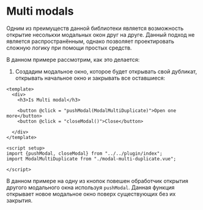 # Multi modals

Одним из преимуществ данной библиотеки является возможность открытие несолькхи модальных окон друг на друге. Данный подход
не является распространённым, однако позволяет проектировать сложную логику при помощи простых средств.

В данном примере рассмотрим, как это делается:

1. Создадим модальное окно, которое будет открывать свой дубликат, открывать начальное окно и закрывать все оставшиеся:
```vue
<template>
  <div>
    <h3>Is Multi modal</h3>

    <button @click = "pushModal(ModalMultiDuplicate)">Open one more</button>
    <button @click = "closeModal()">Close</button>

  </div>
</template>

<script setup>
import {pushModal, closeModal} from "../../plugin/index";
import ModalMultiDuplicate from "./modal-multi-duplicate.vue";

</script>
```
В данном примере на одну из кнопок повешен обработчик открытия другого модального окна используя `pushModal`. Данная 
функция открывает новое модальное окно поверх существующих без их закрытия.

